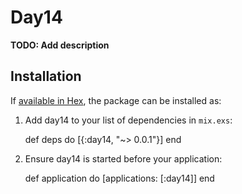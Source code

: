 # Day14

**TODO: Add description**

## Installation

If [available in Hex](https://hex.pm/docs/publish), the package can be installed as:

  1. Add day14 to your list of dependencies in `mix.exs`:

        def deps do
          [{:day14, "~> 0.0.1"}]
        end

  2. Ensure day14 is started before your application:

        def application do
          [applications: [:day14]]
        end
